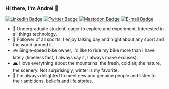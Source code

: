 ### Hi there, I'm Andrei 👋

[![LinkedIn Badge](https://img.shields.io/badge/LinkedIn-@abciobanu-0a66c2)](https://www.linkedin.com/in/abciobanu)
[![Twitter Badge](https://img.shields.io/badge/Twitter-@abciobanu-1d9bf0)](https://twitter.com/abciobanu)
[![Mastodon Badge](https://img.shields.io/badge/Mastodon-@abciobanu-595aff)](https://hachyderm.io/@abciobanu)
[![E-mail Badge](https://img.shields.io/badge/E--mail-cb.andreibogdan@gmail.com-0c2543)](mailto:cb.andreibogdan@gmail.com)

- 🔭 Undergraduate student, eager to explore and experiment. Interested in all things technology.
- 🎾 Follower of all sports, I enjoy talking day and night about any sport and the world around it.
- 🚲 Single-speed bike owner, I'd like to ride my bike more than I have lately (timeless fact, I always say it, I always make excuses).
- 🏔 I love everything about the mountains: the fresh, cold air, the nature, the scenery. Not surprisingly, winter is my favorite.
- 💬 I'm always delighted to meet new and genuine people and listen to their ambitions, beliefs and life stories.
